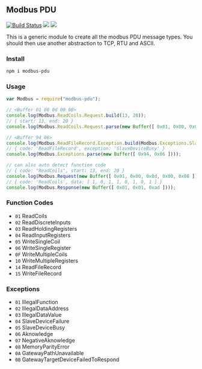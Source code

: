 ## Modbus PDU

[![Build Status](https://secure.travis-ci.org/dresende/node-modbus-pdu.png?branch=master)](http://travis-ci.org/dresende/node-modbus-pdu)
[![](https://badge.fury.io/js/modbus-pdu.svg)](https://npmjs.org/package/modbus-pdu)
[![](https://gemnasium.com/dresende/node-modbus-pdu.png)](https://gemnasium.com/dresende/node-modbus-pdu)

This is a generic module to create all the modbus PDU message types. You should then use another abstraction to TCP, RTU and ASCII.

### Install

```sh
npm i modbus-pdu
```

### Usage

```js
var Modbus = require("modbus-pdu");

// <Buffer 01 00 0d 00 08>
console.log(Modbus.ReadCoils.Request.build(13, 20));
// { start: 13, end: 20 }
console.log(Modbus.ReadCoils.Request.parse(new Buffer([ 0x01, 0x00, 0x0d, 0x00, 0x08 ])));

// <Buffer 94 06>
console.log(Modbus.ReadFileRecord.Exception.build(Modbus.Exceptions.SlaveDeviceBusy));
// { code: 'ReadFileRecord', exception: 'SlaveDeviceBusy' }
console.log(Modbus.Exceptions.parse(new Buffer([ 0x94, 0x06 ])));

// can also auto detect function code
// { code: "ReadCoils", start: 13, end: 20 }
console.log(Modbus.Request(new Buffer([ 0x01, 0x00, 0x0d, 0x00, 0x08 ])));
// { code: 'ReadCoils', data: [ 1, 0, 1, 1, 0, 1, 0, 1 ] }
console.log(Modbus.Response(new Buffer([ 0x01, 0x01, 0xad ])));
```

### Function Codes

- `01` ReadCoils
- `02` ReadDiscreteInputs
- `03` ReadHoldingRegisters
- `04` ReadInputRegisters
- `05` WriteSingleCoil
- `06` WriteSingleRegister
- `0F` WriteMultipleCoils
- `10` WriteMultipleRegisters
- `14` ReadFileRecord
- `15` WriteFileRecord

### Exceptions

- `01` IllegalFunction
- `02` IllegalDataAddress
- `03` IllegalDataValue
- `04` SlaveDeviceFailure
- `05` SlaveDeviceBusy
- `06` Aknowledge
- `07` NegativeAknowledge
- `08` MemoryParityError
- `0A` GatewayPathUnavailable
- `0B` GatewayTargetDeviceFailedToRespond
